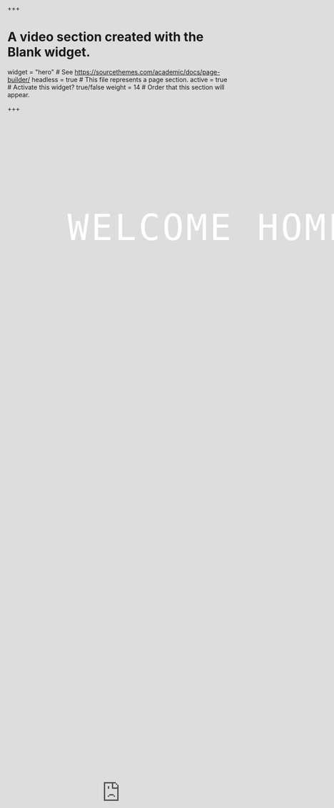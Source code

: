 +++
# A video section created with the Blank widget.

widget = "hero"  # See https://sourcethemes.com/academic/docs/page-builder/
headless = true  # This file represents a page section.
active = true  # Activate this widget? true/false
weight = 14  # Order that this section will appear.

+++
<style>
.wrapper {
    width: 100vw;
    height: 300px;
}
.wrapper iframe {
    position:absolute;
    right:0;
    bottom:0;
    min-width:100%;
    max-height:auto;
    width:100%;
    height:110%;
    z-index:-1;
    margin-bottom:-30px;
}
 .welcome-msg
{
    position:relative;
    text-align: center;
    font-family: monospace;
    top: 100px;
}
.welcome-msg h1
{
    font-size: 80px;
    font-weight: 100;
    letter-spacing: 5px;
    margin-bottom: 30px;
}
</style>
<section class="wrapper">
  <iframe src="https://www.youtube.com/embed/7w6MjJ7Cz8U?muted=1&autoplay=1&mute=1&controls=0" allowfullscreen="true" frameborder="0"></iframe>
  <div class="welcome-msg">
    <h1 style="color:white">WELCOME HOME!</h1>
  </div>
</section>


